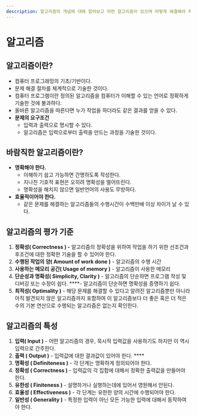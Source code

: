 ```yaml
---
description: 알고리즘의 개념에 대해 알아보고 어떤 알고리즘이 있으며 어떻게 해결해야 하는지 알아볼 것이다.
---
```


# 알고리즘

## **알고리즘이란?**

* 컴퓨터 프로그래밍의 기초/기반이다.
* 문제 해결 절차를 체계적으로 기술한 것이다.
* 컴퓨터 프로그램이란 정의된 알고리즘을 컴퓨터가 이해할 수 있는 언어로 정확하게 기술한 것에 불과하다.
* 올바른 알고리즘을 따른다면 누가 작업을 하더라도 같은 결과를 얻을 수 있다.
* **문제의 요구조건**
  * 입력과 출력으로 명시할 수 있다.
  * 알고리즘은 입력으로부터 출력을 만드는 과정을 기술한 것이다.

## 바람직한 알고리즘이란?

* **명확해야 한다.**
  * 이해하기 쉽고 가능하면 간명하도록 작성한다.
  * 지나친 기호적 표현은 오히려 명확성을 떨어뜨린다.
  * 명확성을 해치지 않으면 일반언어의 사용도 무방하다. 
* **효율적이어야 한다.**
  * 같은 문제를 해결하는 알고리즘들의 수행시간이 수백만배 이상 차이가 날 수 있다.

## 알고리즘의 평가 기준

1. **정확성\( Correctness \) -** 알고리즘의 정확성을 위하여 작업을 하기 위한 선조건과 후조건에 대한 정확한 기술을 할 수 있어야 한다. 
2. **수행된 작업의 양\( Amount of work done \)** - 알고리즘의 수행 시간 
3. **사용하는 메모리 공간\( Usage of memory \)** - 알고리즘이 사용한 메모리  
4. **단순성과 명확성\( Simplicity, Clarity \)** - 알고리즘의 단순하면 프로그램 작성 및 디버깅 또는 수정이 쉽다. ****- 알고리즘이 단순하면 명확성을 증명하기 쉽다. 
5. **최적성\( Optimality \)** - 해당 문제를 해결할 수 있다고 알려진 알고리즘뿐만 아니라 아직 발견되지 않은 알고리즘까지 포함하여 이 알고리즘보다 더 좋은 혹은 더 적은 수의 기본 연산으로 수행되는 알고리즘은 없는지 확인한다.

## 알고리즘의 특성

1. **입력\( Input \)** - 어떤 알고리즘의 경우, 묵시적 입력값을 사용하기도 하지만 이 역시 입력으로 간주한다. 
2. **출력 \( Output \)** - 입력값에 대한 결과값이 있어야 한다. ****
3. **명확성 \( Definiteness \)** - 각 단계는 명확하게 정의되어야 한다. 
4. **정확성 \( Correctness \)** - 입력값의 각 집합에 대해서 정확한 출력값을 만들어야 한다. 
5. **유한성 \( Finiteness \)** - 설명하거나 실행하는데에 있어서 영원해서 안된다. 
6. **효율성 \( Effectiveness \)** - 각 단계는 유한한 양의 시간에 수행되어야 한다. 
7. **일반성 \( Generality \)** - 특정한 입력이 아닌 모든 가능한 입력에 대해서 동작하여야 한다.

